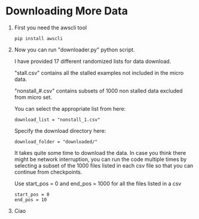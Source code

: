 # Downloading More Data

1. First you need the awscli tool
   ```
   pip install awscli
   ```
   
2. Now you can run "downloader.py" python script.

   I have provided 17 different randomized lists for data download. 
   
   "stall.csv" contains all the stalled examples not included in the micro data.
   
   "nonstall_#.csv" contains subsets of 1000 non stalled data excluded from micro set.
   
   You can select the appropriate list from here:
   ```
   download_list = "nonstall_1.csv"
   ```
   Specify the download directory here:
   ```
   download_folder = "downloaded/"
   ```
   It takes quite some time to download the data. In case you think there might be network interruption, you can run the code multiple times by selecting a subset of the 1000 files listed in each csv file so that you can continue from checkpoints. 
   
   Use start_pos = 0 and end_pos = 1000 for all the files listed in a csv
   ```
   start_pos = 0 
   end_pos = 10
   ```

3. Ciao